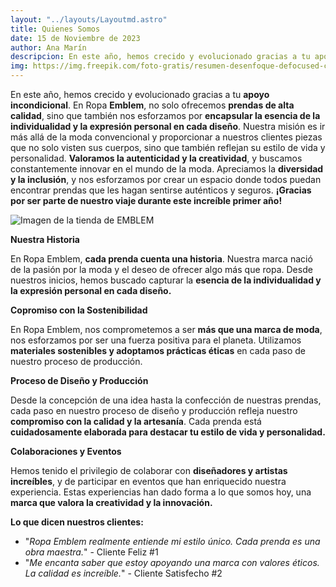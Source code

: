 ```yaml
---
layout: "../layouts/Layoutmd.astro"
title: Quienes Somos
date: 15 de Noviembre de 2023
author: Ana Marín
descripcion: En este año, hemos crecido y evolucionado gracias a tu apoyo incondicional. En Ropa Emblem, no solo ofrecemos prendas de alta calidad, sino que también nos esforzamos por encapsular la esencia de la individualidad y la expresión personal en cada diseño. Nuestra misión es ir más allá de la moda convencional y proporcionar a nuestros clientes piezas que no solo visten sus cuerpos, sino que también reflejan su estilo de vida y personalidad. Valoramos la autenticidad y la creatividad, y buscamos constantemente innovar en el mundo de la moda. Apreciamos la diversidad y la inclusión, y nos esforzamos por crear un espacio donde todos puedan encontrar prendas que les hagan sentirse auténticos y seguros. ¡Gracias por ser parte de nuestro viaje durante este increíble primer año!
img: https://img.freepik.com/foto-gratis/resumen-desenfoque-defocused-centro-comercial_1203-9543.jpg?size=626&ext=jpg
---
```


En este año, hemos crecido y evolucionado gracias a tu **apoyo incondicional**. En Ropa **Emblem**, no solo ofrecemos **prendas de alta calidad**, sino que también nos esforzamos por **encapsular la esencia de la individualidad y la expresión personal en cada diseño**. Nuestra misión es ir más allá de la moda convencional y proporcionar a nuestros clientes piezas que no solo visten sus cuerpos, sino que también reflejan su estilo de vida y personalidad. **Valoramos la autenticidad y la creatividad**, y buscamos constantemente innovar en el mundo de la moda. Apreciamos la **diversidad y la inclusión**, y nos esforzamos por crear un espacio donde todos puedan encontrar prendas que les hagan sentirse auténticos y seguros. **¡Gracias por ser parte de nuestro viaje durante este increíble primer año!**

![Imagen de la tienda de EMBLEM](https://img.freepik.com/foto-gratis/resumen-desenfoque-defocused-centro-comercial_1203-9543.jpg?size=626&ext=jpg)

**Nuestra Historia**

En Ropa Emblem, **cada prenda cuenta una historia**. Nuestra marca nació de la pasión por la moda y el deseo de ofrecer algo más que ropa. Desde nuestros inicios, hemos buscado capturar la **esencia de la individualidad y la expresión personal en cada diseño.**

**Copromiso con la Sostenibilidad**

En Ropa Emblem, nos comprometemos a ser **más que una marca de moda**, nos esforzamos por ser una fuerza positiva para el planeta. Utilizamos **materiales sostenibles y adoptamos prácticas éticas** en cada paso de nuestro proceso de producción.

**Proceso de Diseño y Producción**

Desde la concepción de una idea hasta la confección de nuestras prendas, cada paso en nuestro proceso de diseño y producción refleja nuestro **compromiso con la calidad y la artesanía**. Cada prenda está **cuidadosamente elaborada para destacar tu estilo de vida y personalidad.**

**Colaboraciones y Eventos**

Hemos tenido el privilegio de colaborar con **diseñadores y artistas increíbles**, y de participar en eventos que han enriquecido nuestra experiencia. Estas experiencias han dado forma a lo que somos hoy, una **marca que valora la creatividad y la innovación.**

**Lo que dicen nuestros clientes:**

- "*Ropa Emblem realmente entiende mi estilo único. Cada prenda es una obra maestra.*" - Cliente Feliz #1
- "*Me encanta saber que estoy apoyando una marca con valores éticos. La calidad es increíble.*" - Cliente Satisfecho #2

